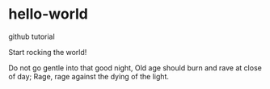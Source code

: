 # hello-world
github tutorial

Start rocking the world!

Do not go gentle into that good night,
Old age should burn and rave at close of day;
Rage, rage against the dying of the light.
